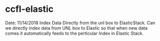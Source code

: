 # ccfl-elastic
Date: 11/14/2018
Index Data Directly from the unl box to ElasticStack. Can we directly index data from UNL box to Elastic so that when new data comes it automatically feeds to the perticular Index in Elastic Stack.

